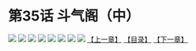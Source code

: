 # 第35话 斗气阁（中）
![](https://mhpic.xiaomingtaiji.net/comic/D/斗破苍穹拆分版/35话/1.jpg-zymk.middle.webp)
![](https://mhpic.xiaomingtaiji.net/comic/D/斗破苍穹拆分版/35话/2.jpg-zymk.middle.webp)
![](https://mhpic.xiaomingtaiji.net/comic/D/斗破苍穹拆分版/35话/3.jpg-zymk.middle.webp)
![](https://mhpic.xiaomingtaiji.net/comic/D/斗破苍穹拆分版/35话/4.jpg-zymk.middle.webp)
![](https://mhpic.xiaomingtaiji.net/comic/D/斗破苍穹拆分版/35话/5.jpg-zymk.middle.webp)
![](https://mhpic.xiaomingtaiji.net/comic/D/斗破苍穹拆分版/35话/6.jpg-zymk.middle.webp)
![](https://mhpic.xiaomingtaiji.net/comic/D/斗破苍穹拆分版/35话/7.jpg-zymk.middle.webp)
![](https://mhpic.xiaomingtaiji.net/comic/D/斗破苍穹拆分版/35话/8.jpg-zymk.middle.webp)
[【上一章】](./34.md)
[【目录】](./READMD.md)
[【下一章】](./36.md)
